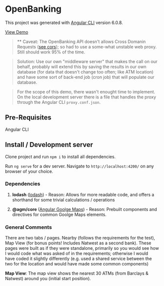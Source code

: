 # OpenBanking

This project was generated with [Angular CLI](https://github.com/angular/angular-cli) version 6.0.8.

[View Demo](https://project-o-x.firebaseapp.com/)

> ** Caveat: The OpenBanking API doesn't allows Cross Domanin Requests ([see cors](https://developer.mozilla.org/en-US/docs/Web/HTTP/CORS)); so had to use a some-what unstable web proxy. Still should work 95% of the time. 

> Solution: 
> Use our own "middleware server" that makes the call on our behalf, probably will extend this by saving the results in our own database (for data that doesn't change too often; like ATM location) and have some sort of back-end job (cron job) that will populate our database.

> For the scope of this demo, there wasn't enought time to implement. On the local development server there is a file that handles the proxy through the Angular CLI `proxy.conf.json`.


## Pre-Requisites 

Angular CLI

## Install / Development server

Clone project and run `npm i` to install all dependencies.

Run `ng serve` for a dev server. Navigate to `http://localhost:4200/` on any browser of your choice.

### Dependencies

1. __lodash__ ([lodash](https://lodash.com/docs/4.17.10)) - Reason: Allows for more readable code, and offers a shorthand for some trivial calculations / operations

2. __@agm/core__ ([Angular Goolge Maps](https://angular-maps.com/)) - Reason: Prebuilt components and directives for common Goolge Maps elements.

### General Comments

There are two tabs / pages. Nearby (follows the requirements for the test), Map View (for bonus points! Includes Natwest as a second bank). These pages were built as if they were standalone, primarily so you would see how I would code what was asked of in the requirements; otherwise I would have coded it slightly differently (e.g. used a shared service between the two for the location and would have made some common components)

__Map View__: The map view shows the nearest 30 ATMs (from Barclays & Natwest) around you (initial start position). 
